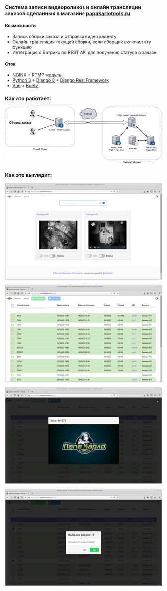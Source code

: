 ### Система записи видеороликов и онлайн трансляции заказов сделанных в магазине [papakarlotools.ru](https://papakerlotools.ru/)

#### Возможности

* Запись сборки заказа и отправка видео клиенту
* Онлайн трансляция текущей сборки, если сборщик включил эту функцию
* Интеграция с Битрикс по REST API для получения статуса о заказе

#### Стек
* [NGINX](https://nginx.oer) + [RTMP модуль](https://github.com/arut/nginx-rtmp-module/)
* [Python 3](https://www.python.org/) + [Django 3](https://www.djangoproject.com/) + [Django Rest Framework](https://www.django-rest-framework.org/)
* [Vue](https://vuejs.org/) + [Buefy](https://buefy.org/) 

### Как это работает:

![Screen](/core/static/img/papa_cams.png)

### Как это выглядит:

![Screen1](/core/static/img/screen_1.png) 

![Screen2](/core/static/img/screen_2.png)

![Screen3](/core/static/img/screen_3.png)

![Screen4](/core/static/img/screen_4.png)
